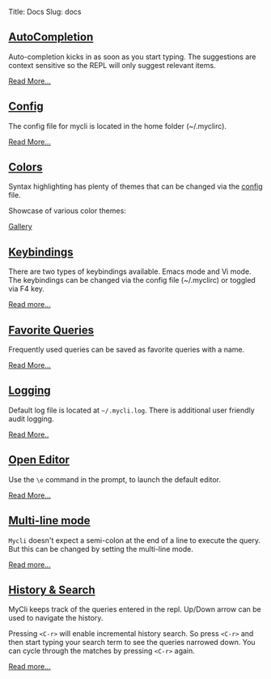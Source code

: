 Title: Docs
Slug: docs

## [AutoCompletion]({filename}/pages/completion.md)<a name="completion"></a>

Auto-completion kicks in as soon as you start typing. The suggestions are context sensitive so the REPL will only suggest relevant items.

[Read More...]({filename}/pages/completion.md)

## [Config]({filename}/pages/config.md)<a name="config"></a>

The config file for mycli is located in the home folder (~/.myclirc). 

[Read More...]({filename}/pages/config.md)

## [Colors]({filename}/pages/syntax.md)<a name="colors"></a>

Syntax highlighting has plenty of themes that can be changed via the [config]({filename}/pages/config.md) file. 

Showcase of various color themes: 

[Gallery]({filename}/pages/syntax.md)

## [Keybindings]({filename}/pages/keybindings.md)<a name="keybindings"></a>

There are two types of keybindings available. Emacs mode and Vi mode. The keybindings can be changed via the config file (~/.myclirc) or toggled via F4 key.

[Read more...]({filename}/pages/keybindings.md)

## [Favorite Queries]({filename}/pages/favorites.md)<a name="favorites"></a>

Frequently used queries can be saved as favorite queries with a name. 

[Read More...]({filename}/pages/favorites.md)

## [Logging]({filename}/pages/logging.md)<a name="logging"></a>

Default log file is located at `~/.mycli.log`. There is additional user friendly audit logging. 

[Read More..]({filename}/pages/logging.md)

## [Open Editor]({filename}/pages/editor.md)<a name="editor"></a>

Use the `\e` command in the prompt, to launch the default editor.

[Read More...]({filename}/pages/editor.md)

## [Multi-line mode]({filename}/pages/multi-line.md)<a name="multi-line"></a>

`Mycli` doesn't expect a semi-colon at the end of a line to execute the query. But this can be changed by setting the multi-line mode.

[Read more...]({filename}/pages/multi-line.md)

## [History & Search]({filename}/pages/history.md)<a name="history"></a>

MyCli keeps track of the queries entered in the repl. Up/Down arrow can be used to navigate the history. 

Pressing `<C-r>` will enable incremental history search. So press `<C-r>` and then
start typing your search term to see the queries narrowed down. You can cycle
through the matches by pressing `<C-r>` again.

[Read more...]({filename}/pages/history.md)
